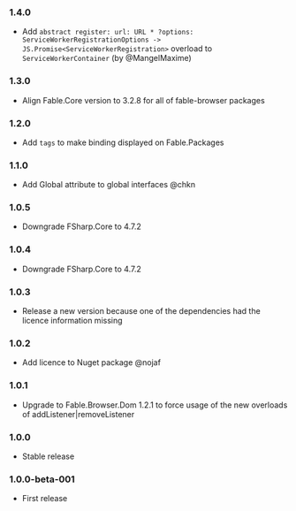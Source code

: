 ### 1.4.0 

* Add `abstract register: url: URL * ?options: ServiceWorkerRegistrationOptions -> JS.Promise<ServiceWorkerRegistration>` overload to `ServiceWorkerContainer` (by @MangelMaxime)

### 1.3.0 

* Align Fable.Core version to 3.2.8 for all of fable-browser packages

### 1.2.0 

* Add `tags` to make binding displayed on Fable.Packages

### 1.1.0

* Add Global attribute to global interfaces @chkn

### 1.0.5

* Downgrade FSharp.Core to 4.7.2

### 1.0.4

* Downgrade FSharp.Core to 4.7.2

### 1.0.3

* Release a new version because one of the dependencies had the licence information missing

### 1.0.2

* Add licence to Nuget package @nojaf

### 1.0.1

* Upgrade to Fable.Browser.Dom 1.2.1 to force usage of the new overloads of addListener|removeListener

### 1.0.0

* Stable release

### 1.0.0-beta-001

* First release
